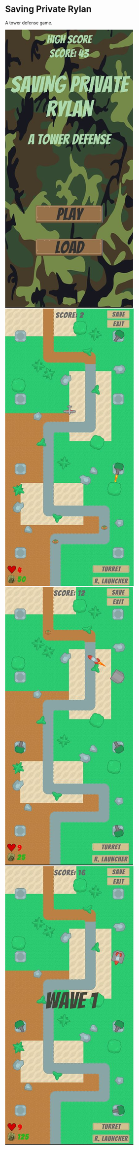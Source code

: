 # Saving Private Rylan

A tower defense game.

![Alt text](1.jpg?raw=true "Demo")
![Alt text](2.jpg?raw=true "Demo")
![Alt text](3.jpg?raw=true "Demo")
![Alt text](4.jpg?raw=true "Demo")
